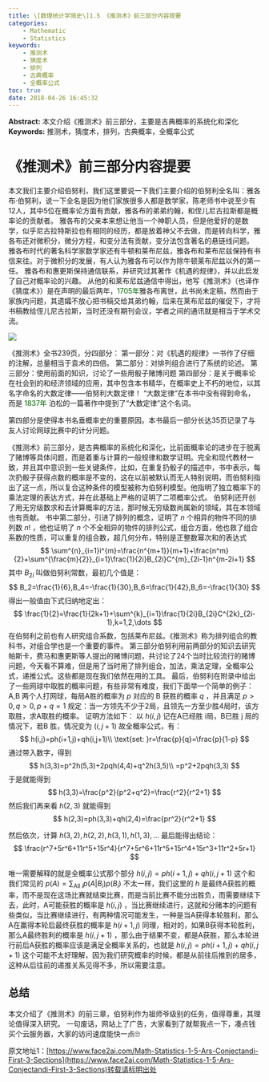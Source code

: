 ```yaml
---
title: \[数理统计学简史\]1.5 《推测术》前三部分内容提要
categories:
    - Mathematic
    - Statistics
keywords:
    - 推测术
    - 猜度术
    - 排列
    - 古典概率
    - 全概率公式
toc: true
date: 2018-04-26 16:45:32
---
```


**Abstract:** 本文介绍《推测术》前三部分，主要是古典概率的系统化和深化
**Keywords:** 推测术，猜度术，排列，古典概率，全概率公式

<!--more-->
# 《推测术》前三部分内容提要
本文我们主要介绍伯努利，我们这里要说一下我们主要介绍的伯努利全名叫：雅各布·伯努利，说一下全名是因为他们家族很多人都是数学家，陈老师书中说至少有12人，其中5位在概率论方面有贡献，雅各布的弟弟约翰，和侄儿尼古拉斯都是概率论的贡献者。
雅各布的父亲本来想让他当一个神职人员，但是他爱好的是数学，似乎尼古拉特斯拉也有相同的经历，都是放着神父不去做，而是转向科学，雅各布还对微积分，微分方程，和变分法有贡献，变分法包含著名的悬链线问题。
雅各布时代的著名科学家数学家还有牛顿和莱布尼兹，雅各布和莱布尼兹保持有书信来往。对于微积分的发展，有人认为雅各布可以作为除牛顿莱布尼兹以外的第一任。
雅各布和惠更斯保持通信联系，并研究过其著作《机遇的规律》，并以此启发了自己对概率论的兴趣。
从他的和莱布尼兹通信中得出，他写《推测术》（也译作《猜度术》）是在声明的最后两年，<font color="006600">1705年</font>雅各布离世，此书尚未定稿，然而由于家族内问题，其遗孀不放心把书稿交给其弟约翰，后来在莱布尼兹的催促下，才将书稿教给侄儿尼古拉斯，当时还没有期刊会议，学者之间的通讯就是相当于学术交流。

![](https://tony4ai-1251394096.cos.ap-hongkong.myqcloud.com/blog_images/Math-Statistics-1-5-Ars-Conjectandi-First-3-Sections/Arsconj.gif)

《推测术》全书239页，分四部分：
第一部分：对《机遇的规律》一书作了仔细的注解，总量相当于袁术的四倍。
第二部分：对排列组合进行了系统的论述。
第三部分：使用前面的知识，讨论了一些用骰子赌博问题
第四部分：是关于概率论在社会到的和经济领域的应用，其中包含本书精华，在概率史上不朽的地位，以其名字命名的大数定律——伯努利大数定律！
“大数定律”在本书中没有得到命名，而是 <font color="006600">1837年</font> 泊松的一篇著作中提到了“大数定律”这个名词。

第四部分是使得本书名垂概率史的重要原因。本书最后一部分长达35页记录了与友人讨论网球比赛中的计分问题。

《推测术》前三部分，是古典概率的系统化和深化，比前面概率论的进步在于脱离了赌博等具体问题，而是着重与计算的一般规律和数学证明。完全和现代教材一致，并且其中意识到一些关键条件，比如，在重复扔骰子的描述中，书中表示，每次扔骰子获得点数的概率是不变的，这在以前被默认而无人特别说明，而伯努利指出了这一点，所以复合这种条件的模型被称为伯努利模型。他指明了独立概率下的乘法定理的表达方式，并在此基础上严格的证明了二项概率公式。
伯努利还开创了用无穷级数求和去计算概率的方法，那时候无穷级数尚属新的领域，其在本领域也有贡献。
书中第二部分，引进了排列的概念，证明了 $n$ 个相异的物件不同的排列数 $n!$ ，他也证明了 $n$ 个不全相异的物件的排列公式，组合方面，他也救了组合系数的性质，可以重复的组合数，超几何分布，特别是正整数幂次和的表达式
$$
\sum^{n}_{i=1}i^{m}=\frac{n^{m+1}}{m+1}+\frac{n^m}{2}+\sum^{\frac{m}{2}}_{i=1}\frac{1}{2i}B_{2i}C^{m}_{2i-1}n^{m-2i+1}
$$
其中 $B_{2i}$ 叫做伯努利常数，最初几个值是：
$$
B_2=\frac{1}{6},B_4=-\frac{1}{30},B_6=\frac{1}{42},B_6=-\frac{1}{30}
$$
得出一般值由下式归纳地定出：
$$
\frac{1}{2}=\frac{1}{2k+1}+\sum^{k}_{i=1}\frac{1}{2i}B_{2i}C^{2k}_{2i-1},k=1,2,\dots
$$
在伯努利之前也有人研究组合系数，包括莱布尼兹。《推测术》称为排列组合的教科书，对组合学也是一个重要的事件。
第三部分伯努利用前两部分的知识去研究帕斯卡，费马和惠更斯等人提出的赌博问题，共讨论了24个当时比较流行的赌博问题，今天看不算难，但是用了当时用了排列组合，加法，乘法定理，全概率公式，递推公式。这些都是现在我们依然在用的工具。
最后，伯努利在附录中给出了一些网球中取胜的概率问题，有些非常有难度，我们下面举一个简单的例子：
A,B 两个人打网球，每局A胜的概率为 $p$ 对应的 B 获胜的概率 $q$ ，并且满足 $p>0,q>0,p+q=1$ 规定：当一方领先不少于2局，且领先一方至少胜4局时，该方取胜，求A取胜的概率。
证明方法如下：
以 $h(i,j)$ 记在A已经胜 i局，B已胜 j 局的情况下，若B 胜，情况变为 $(i,j+1)$ 故全概率公式，有：
$$
h(i,j)=ph(i+1,j)+qh(i,j+1)\\
\text{set: }r=\frac{p}{q}=\frac{p}{1-p}
$$
通过带入数字，得到
$$
h(3,3)=p^2h(5,3)+2pqh(4,4)+q^2h(3,5)\\
=p^2+2pqh(3,3)
$$
于是就能得到
$$
h(3,3)=\frac{p^2}{p^2+q^2}=\frac{r^2}{r^2+1}
$$
然后我们再来看 $h(2,3)$ 就能得到
$$
h(2,3)=ph(3,3)+qh(2,4)=\frac{pr^2}{r^2+1}
$$

然后依次，计算 $h(3,2),h(2,2),h(3,1),h(1,3),\dots$
最后能得出结论：
$$
\frac{r^7+5r^6+11r^5+15r^4}{r^7+5r^6+11r^5+15r^4+15r^3+11r^2+5r+1}
$$

唯一需要解释的就是全概率公式那个部分 $h(i,j)=ph(i+1,j)+qh(i,j+1)$ 这个和我们常见的 $p(A)=\sum_{\text{All } i}p(A|B_i)p(B_i)$ 不太一样，我们这里的 $h$ 是最终A获胜的概率，而不是现在这场比赛就结束比赛，而是当前比赛不能分出胜负，而需要继续下去，此时，A可能获胜的概率是 $h(i,j)$ ，当比赛继续进行，这就和分赌本的问题有些类似，当比赛继续进行，有两种情况可能发生，一种是当A获得本轮胜利，那么A在赢得本轮后最终获胜的概率是 $h(i+1,j)$ 同理，相对的，如果B获得本轮胜利，那么A最终胜利的概率是 $h(i,j+1)$ ，那么由于结果不变，都是A获胜，那么本轮进行前后A获胜的概率应该是满足全概率关系的，也就是 $h(i,j)=ph(i+1,j)+qh(i,j+1)$
这个可能不太好理解，因为我们研究概率的时候，都是从前往后推到的居多，这种从后往前的递推关系见得不多，所以需要注意。
## 总结
本文介绍了《推测术》的前三章，伯努利作为祖师爷级别的任务，值得尊重，其理论值得深入研究。
一句废话，网站上了广告，大家看到了就帮我点一下，凑点钱买个云服务器，大家的访问速度能快一点🙄





原文地址1：[https://www.face2ai.com/Math-Statistics-1-5-Ars-Conjectandi-First-3-Sections](https://www.face2ai.com/Math-Statistics-1-5-Ars-Conjectandi-First-3-Sections)转载请标明出处
